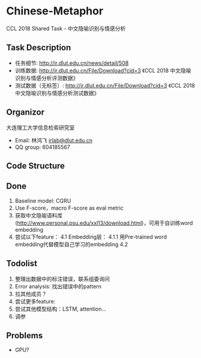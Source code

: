 # Chinese-Metaphor
CCL 2018 Shared Task - 中文隐喻识别与情感分析

## Task Description
* 任务细节: http://ir.dlut.edu.cn/news/detail/508
* 训练数据: http://ir.dlut.edu.cn/File/Download?cid=3 《CCL 2018 中文隐喻识别与情感分析评测数据》
* 测试数据（无标签）: http://ir.dlut.edu.cn/File/Download?cid=3 《CCL 2018 中文隐喻识别与情感分析测试数据》

## Organizor
大连理工大学信息检索研究室
* Email: 林鸿飞 irlab@dlut.edu.cn
* QQ group: 604185567

## Code Structure

## Done
1. Baseline model: CGRU
2. Use F-score，macro F-score as eval metric
3. 获取中文隐喻语料库(http://www.personal.psu.edu/xxl13/download.html)，可用于自训练word embedding
4. 尝试以下feature：
4.1 Embedding层：
4.1.1 用Pre-trained word embedding代替模型自己学习的embedding
4.2 


## Todolist
1. 整理出数据中的标注错误，联系组委询问
2. Error analysis: 找出错误中的pattern
3. 拉其他成员？
4. 尝试更多feature:
5. 尝试其他模型结构：LSTM, attention...
6. 调参

## Problems
* GPU?
